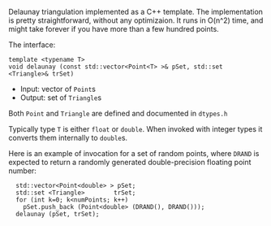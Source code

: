 Delaunay triangulation implemented as a C++ template. The implementation is pretty
straightforward, without any optimizaion. It runs in O(n^2) time, and might take forever
if you have more than a few hundred points.

The interface:

```
template <typename T>
void delaunay (const std::vector<Point<T> >& pSet, std::set <Triangle>& trSet)
```

* Input:  vector of `Point`s
* Output: set of `Triangle`s

Both `Point` and `Triangle` are defined and documented in `dtypes.h`

Typically type `T` is either `float` or `double`. When invoked with integer types it converts
them internally to `double`s.

Here is an example of invocation for a set of random points, where `DRAND` is expected to
return a randomly generated double-precision floating point number:

```
  std::vector<Point<double> > pSet;
  std::set <Triangle>        trSet;
  for (int k=0; k<numPoints; k++)
    pSet.push_back (Point<double> (DRAND(), DRAND()));
  delaunay (pSet, trSet);
```

